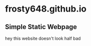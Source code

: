 # frosty648.github.io
Simple Static Webpage
---------------------
hey this website doesn't look half bad
